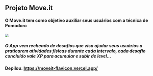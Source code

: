 ## Projeto Move.it

#### O Move.it tem como objetivo auxiliar  seus usuários com a técnica de Pomodoro 

<img src="C:\Users\flavio.silva\Documents\NLW4\moveit\public\moveit.png" style="zoom: 67%;" />

##### O App vem recheado de desafios que visa ajudar seus usuários a praticarem atividades físicas durante cada intervalo, cada desafio concluído vale XP para acumular e subir de level... 

#### Depilou: https://moveit-flavicon.vercel.app/
